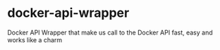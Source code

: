 # docker-api-wrapper
Docker API Wrapper that make us call to the Docker API fast, easy and works like a charm
